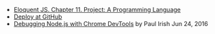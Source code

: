 * [Eloquent JS. Chapter 11. Project: A Programming Language](http://eloquentjavascript.net/11_language.html)
* [Deploy at GitHub](https://ULL-ESIT-PL-1617.github.io/egg)
* [Debugging Node.js with Chrome DevTools](https://medium.com/@paul_irish/debugging-node-js-nightlies-with-chrome-devtools-7c4a1b95ae27#.32rn3vkkj) by Paul Irish Jun 24, 2016
